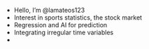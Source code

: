 - Hello, I’m @lamateos123
- Interest in sports statistics, the stock market
- Regression and AI for prediction
- Integrating irregular time variables
-

<!---
such as the Moon phases together with classic time sampling methods
lamateos123/lamateos123 is a ✨ special ✨ repository because its `README.md` (this file) appears on your GitHub profile.
You can click the Preview link to take a look at your changes.
--->
